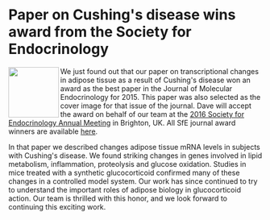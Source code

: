 Paper on Cushing's disease wins award from the Society for Endocrinology
========================================================================

<img align="left" width="100px" src="http://jme.endocrinology-journals.org/content/56/1.cover.gif"/>

We just found out that our paper on transcriptional changes in adipose tissue as a result of Cushing's disease won an award as the best paper in the Journal of Molecular Endocrinology for 2015.  This paper was also selected as the cover image for that issue of the journal.  Dave will accept the award on behalf of our team at the [2016 Society for Endocrinology Annual Meeting](http://www.endocrinology.org/meetings/2016/sfebes2016/) in Brighton, UK.  All SfE journal award winners are available [here](http://www.endocrinology.org/grants/award_journal.aspx).

In that paper we described changes adipose tissue mRNA levels in subjects with Cushing's disease.  We found striking changes in genes involved in lipid metabolism, inflammation, proteolysis and glucose oxidation.  Studies in mice treated with a synthetic glucocorticoid confirmed many of these changes in a controlled model system.  Our work has since continued to try to understand the important roles of adipose biology in glucocorticoid action.  Our team is thrilled with this honor, and we look forward to continuing this exciting work. 